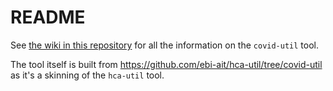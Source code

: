 # README

See [the wiki in this repository](https://github.com/ebi-ait/covid-util/wiki) for all the information on the `covid-util` tool.

The tool itself is built from https://github.com/ebi-ait/hca-util/tree/covid-util as it's a skinning of the `hca-util` tool.
